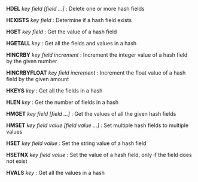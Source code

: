 **HDEL** *key field [field ...]* : Delete one or more hash fields

**HEXISTS** *key field* : Determine if a hash field exists

**HGET** *key field* : Get the value of a hash field

**HGETALL** *key* : Get all the fields and values in a hash

**HINCRBY** *key field increment* : Increment the integer value of a hash field by the given number

**HINCRBYFLOAT** *key field increment* : Increment the float value of a hash field by the given amount

**HKEYS** *key* : Get all the fields in a hash

**HLEN** *key* : Get the number of fields in a hash

**HMGET** *key field [field ...]* : Get the values of all the given hash fields

**HMSET** *key field value [field value ...]* : Set multiple hash fields to multiple values

**HSET** *key field value* : Set the string value of a hash field

**HSETNX** *key field value* : Set the value of a hash field, only if the field does not exist

**HVALS** *key* : Get all the values in a hash